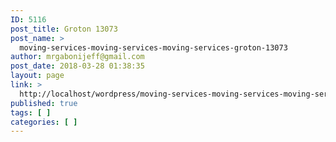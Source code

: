 ```yaml
---
ID: 5116
post_title: Groton 13073
post_name: >
  moving-services-moving-services-moving-services-groton-13073
author: mrgabonijeff@gmail.com
post_date: 2018-03-28 01:38:35
layout: page
link: >
  http://localhost/wordpress/moving-services-moving-services-moving-services-groton-13073/
published: true
tags: [ ]
categories: [ ]
---
```

